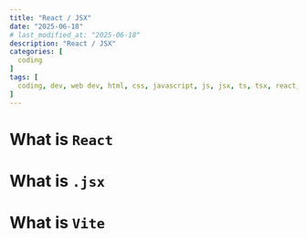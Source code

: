 ```yaml
---
title: "React / JSX"
date: "2025-06-18"
# last_modified_at: "2025-06-18"
description: "React / JSX"
categories: [
  coding
]
tags: [
  coding, dev, web dev, html, css, javascript, js, jsx, ts, tsx, react, web components, custom element, reactive property, reactive prop, diffing
]
---
```


# What is `React`

# What is `.jsx`

# What is `Vite`